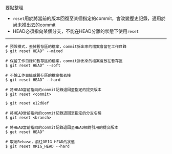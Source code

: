 要點整理
- `reset`用於將當前的版本回復至某個指定的commit，會改變歷史記錄，適用於尚未推出去的commit
- HEAD必須指向某個分支，不能在HEAD分離的狀態下使用`reset`

---

```
# 預設模式，丟掉暫存區的檔案，commit拆出來的檔案會留在工作目錄
$ git reset HEAD^ --mixed
```

```
# 保留工作目錄和暫存區的檔案，commit拆出來的檔案會放在暫存區
$ git reset HEAD^ --soft
```

```
# 不論工作目錄或暫存區的檔案都丟掉
$ git reset HEAD^ --hard
```

```
# 將HEAD當前指向的commit記錄退回至指定的提交版本
$ git reset <commit>

$ git reset e12d8ef

# 將HEAD當前指向的commit記錄退回至指定的分支名稱
$ git reset <branch>

# 將HEAD當前指向的commit記錄退回至HEAD相對引用的提交版本
$ get reset HEAD^
```

```
# 取消Rebase，前往ORIG_HEAD的狀態
$ git reset ORIG_HEAD --hard
```